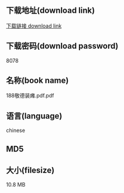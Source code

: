 ## 下载地址(download link)
[下载链接 download link](https://voluble-croquembouche-d321dc.netlify.app/?s=188%E6%95%AC%E5%BE%B7%E8%A3%85%E7%98%AB.pdf)

## 下载密码(download password)
8078

## 名称(book name)
188敬德装瘫.pdf.pdf

## 语言(language)
chinese

## MD5


## 大小(filesize)
10.8 MB
